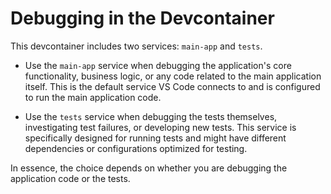 # Debugging in the Devcontainer

This devcontainer includes two services: `main-app` and `tests`.

- Use the `main-app` service when debugging the application's core functionality, business logic, or any code related to the main application itself. This is the default service VS Code connects to and is configured to run the main application code.

- Use the `tests` service when debugging the tests themselves, investigating test failures, or developing new tests. This service is specifically designed for running tests and might have different dependencies or configurations optimized for testing.

In essence, the choice depends on whether you are debugging the application code or the tests.
